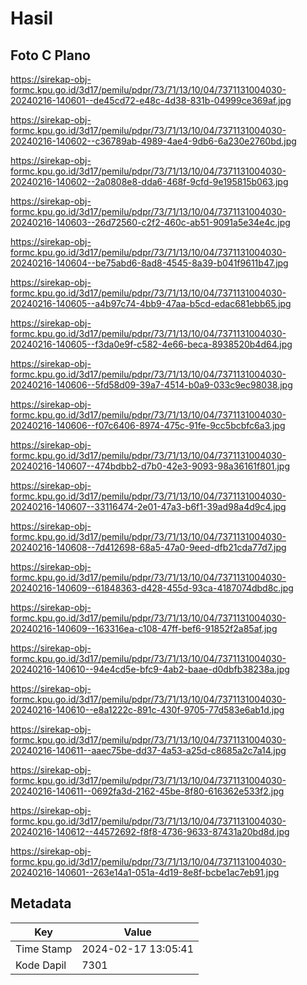 # Hasil

## Foto C Plano

https://sirekap-obj-formc.kpu.go.id/3d17/pemilu/pdpr/73/71/13/10/04/7371131004030-20240216-140601--de45cd72-e48c-4d38-831b-04999ce369af.jpg

https://sirekap-obj-formc.kpu.go.id/3d17/pemilu/pdpr/73/71/13/10/04/7371131004030-20240216-140602--c36789ab-4989-4ae4-9db6-6a230e2760bd.jpg

https://sirekap-obj-formc.kpu.go.id/3d17/pemilu/pdpr/73/71/13/10/04/7371131004030-20240216-140602--2a0808e8-dda6-468f-9cfd-9e195815b063.jpg

https://sirekap-obj-formc.kpu.go.id/3d17/pemilu/pdpr/73/71/13/10/04/7371131004030-20240216-140603--26d72560-c2f2-460c-ab51-9091a5e34e4c.jpg

https://sirekap-obj-formc.kpu.go.id/3d17/pemilu/pdpr/73/71/13/10/04/7371131004030-20240216-140604--be75abd6-8ad8-4545-8a39-b041f9611b47.jpg

https://sirekap-obj-formc.kpu.go.id/3d17/pemilu/pdpr/73/71/13/10/04/7371131004030-20240216-140605--a4b97c74-4bb9-47aa-b5cd-edac681ebb65.jpg

https://sirekap-obj-formc.kpu.go.id/3d17/pemilu/pdpr/73/71/13/10/04/7371131004030-20240216-140605--f3da0e9f-c582-4e66-beca-8938520b4d64.jpg

https://sirekap-obj-formc.kpu.go.id/3d17/pemilu/pdpr/73/71/13/10/04/7371131004030-20240216-140606--5fd58d09-39a7-4514-b0a9-033c9ec98038.jpg

https://sirekap-obj-formc.kpu.go.id/3d17/pemilu/pdpr/73/71/13/10/04/7371131004030-20240216-140606--f07c6406-8974-475c-91fe-9cc5bcbfc6a3.jpg

https://sirekap-obj-formc.kpu.go.id/3d17/pemilu/pdpr/73/71/13/10/04/7371131004030-20240216-140607--474bdbb2-d7b0-42e3-9093-98a36161f801.jpg

https://sirekap-obj-formc.kpu.go.id/3d17/pemilu/pdpr/73/71/13/10/04/7371131004030-20240216-140607--33116474-2e01-47a3-b6f1-39ad98a4d9c4.jpg

https://sirekap-obj-formc.kpu.go.id/3d17/pemilu/pdpr/73/71/13/10/04/7371131004030-20240216-140608--7d412698-68a5-47a0-9eed-dfb21cda77d7.jpg

https://sirekap-obj-formc.kpu.go.id/3d17/pemilu/pdpr/73/71/13/10/04/7371131004030-20240216-140609--61848363-d428-455d-93ca-4187074dbd8c.jpg

https://sirekap-obj-formc.kpu.go.id/3d17/pemilu/pdpr/73/71/13/10/04/7371131004030-20240216-140609--163316ea-c108-47ff-bef6-91852f2a85af.jpg

https://sirekap-obj-formc.kpu.go.id/3d17/pemilu/pdpr/73/71/13/10/04/7371131004030-20240216-140610--94e4cd5e-bfc9-4ab2-baae-d0dbfb38238a.jpg

https://sirekap-obj-formc.kpu.go.id/3d17/pemilu/pdpr/73/71/13/10/04/7371131004030-20240216-140610--e8a1222c-891c-430f-9705-77d583e6ab1d.jpg

https://sirekap-obj-formc.kpu.go.id/3d17/pemilu/pdpr/73/71/13/10/04/7371131004030-20240216-140611--aaec75be-dd37-4a53-a25d-c8685a2c7a14.jpg

https://sirekap-obj-formc.kpu.go.id/3d17/pemilu/pdpr/73/71/13/10/04/7371131004030-20240216-140611--0692fa3d-2162-45be-8f80-616362e533f2.jpg

https://sirekap-obj-formc.kpu.go.id/3d17/pemilu/pdpr/73/71/13/10/04/7371131004030-20240216-140612--44572692-f8f8-4736-9633-87431a20bd8d.jpg

https://sirekap-obj-formc.kpu.go.id/3d17/pemilu/pdpr/73/71/13/10/04/7371131004030-20240216-140601--263e14a1-051a-4d19-8e8f-bcbe1ac7eb91.jpg


## Metadata

| Key        | Value               |
| ---------- | ------------------- |
| Time Stamp | 2024-02-17 13:05:41 |
| Kode Dapil | 7301                |



